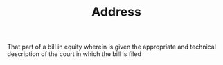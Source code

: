 ---
title: Address
permalink: "/definitions/address.html"
body: That part of a bill in equity wherein is given the appropriate and technical
  description of the court in which the bill is filed
published_at: '2018-07-07'
layout: post
---